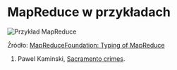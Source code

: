 # MapReduce w przykładach

![Przykład MapReduce](https://raw.github.com/nosql/map-reduce/master/images/mapreduce-example.png?login=wbzyl&token=86d2d9078aecec46095e039b9830bf84)

Źródło: [MapReduceFoundation: Typing of MapReduce](http://www.infosun.fim.uni-passau.de/cl/MapReduceFoundation/)

1. Pawel Kaminski, [Sacramento crimes](/pkamin.md).
